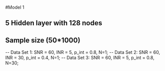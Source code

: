 #Model 1
## 5 Hidden layer with 128 nodes 

## Sample size (50*1000)
-- Data Set 1: SNR = 60, INR = 5, p_int = 0.8, N=1;
-- Data Set 2: SNR = 60, INR = 30, p_int = 0.4, N=1; 
-- Data Set 3:  SNR = 60, INR = 5, p_int = 0.8, N=30; 
